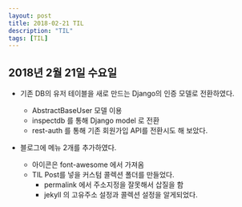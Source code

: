```yaml
---
layout: post
title: 2018-02-21 TIL
description: "TIL"
tags: [TIL]
---
```

## 2018년 2월 21일 수요일
- 기존 DB의 유저 테이블을 새로 만드는 Django의 인증 모델로 전환하였다.
  - AbstractBaseUser 모델 이용
  - inspectdb 를 통해 Django model 로 전환
  - rest-auth 를 통해 기존 회원가입 API를 전환시도 해 보았다.

- 블로그에 메뉴 2개를 추가하였다.
  - 아이콘은 font-awesome 에서 가져옴
  - TIL Post를 넣을 커스텀 콜렉션 폴더를 만들었다.
    - permalink 에서 주소지정을 잘못해서 삽질을 함
    - jekyll 의 고유주소 설정과 콜렉션 설정을 알게되었다.